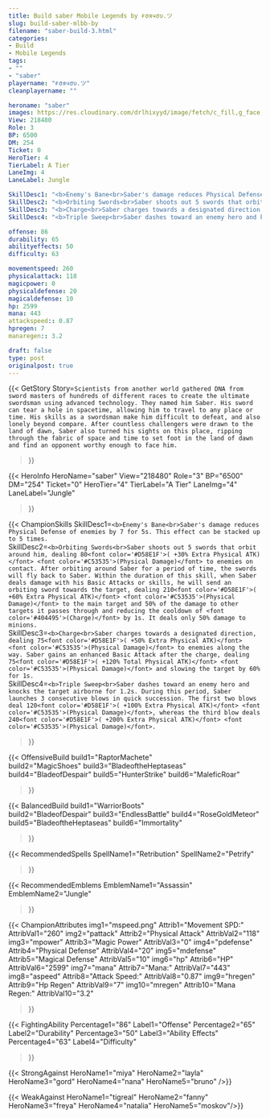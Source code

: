 ```yaml
---
title: Build saber Mobile Legends by ғσячσυ.ツ
slug: build-saber-mlbb-by
filename: "saber-build-3.html"
categories: 
- Build 
- Mobile Legends
tags: 
- ""
- "saber"
playername: "ғσячσυ.ツ"
cleanplayername: ""

heroname: "saber"
images: https://res.cloudinary.com/drlhixyyd/image/fetch/c_fill,g_face,f_auto/https://cdn2-build.mobagenie.my.id/p/images/banner/full/saber.jpg
View: 218480 
Role: 3 
BP: 6500
DM: 254 
Ticket: 0 
HeroTier: 4 
TierLabel: A Tier 
LaneImg: 4
LaneLabel: Jungle 

SkillDesc1: "<b>Enemy's Bane<br>Saber's damage reduces Physical Defense of enemies by 7 for 5s. This effect can be stacked up to 5 times."   
SkillDesc2: "<b>Orbiting Swords<br>Saber shoots out 5 swords that orbit around him, dealing 80<font color='#D58E1F'>( +30% Extra Physical ATK)</font> <font color='#C53535'>(Physical Damage)</font> to enemies on contact. After orbiting around Saber for a period of time, the swords will fly back to Saber. Within the duration of this skill, when Saber deals damage with his Basic Attacks or skills, he will send an orbiting sword towards the target, dealing 210<font color='#D58E1F'>( +60% Extra Physical ATK)</font> <font color='#C53535'>(Physical Damage)</font> to the main target and 50% of the damage to other targets it passes through and reducing the cooldown of <font color='#404495'>(Charge)</font> by 1s. It deals only 50% damage to minions."   
SkillDesc3: "<b>Charge<br>Saber charges towards a designated direction, dealing 75<font color='#D58E1F'>( +50% Extra Physical ATK)</font> <font color='#C53535'>(Physical Damage)</font> to enemies along the way. Saber gains an enhanced Basic Attack after the charge, dealing 75<font color='#D58E1F'>( +120% Total Physical ATK)</font> <font color='#C53535'>(Physical Damage)</font> and slowing the target by 60% for 1s."   
SkillDesc4: "<b>Triple Sweep<br>Saber dashes toward an enemy hero and knocks the target airborne for 1.2s. During this period, Saber launches 3 consecutive blows in quick succession. The first two blows deal 120<font color='#D58E1F'>( +100% Extra Physical ATK)</font> <font color='#C53535'>(Physical Damage)</font>, whereas the third blow deals 240<font color='#D58E1F'>( +200% Extra Physical ATK)</font> <font color='#C53535'>(Physical Damage)</font>."  

offense: 86 
durability: 65 
abilityeffects: 50 
difficulty: 63 

movementspeed: 260
physicalattack: 118
magicpower: 0
physicaldefense: 20
magicaldefense: 10
hp: 2599
mana: 443
attackspeed:: 0.87
hpregen: 7
manaregen:: 3.2

draft: false
type: post
originalpost: true
---
```



{{< GetStory 
Story=` Scientists from another world gathered DNA from sword masters of hundreds of different races to create the ultimate swordsman using advanced technology. They named him Saber. His sword can tear a hole in spacetime, allowing him to travel to any place or time. His skills as a swordsman make him difficult to defeat, and also lonely beyond compare. After countless challengers were drawn to the land of dawn, Saber also turned his sights on this place, ripping through the fabric of space and time to set foot in the land of dawn and find an opponent worthy enough to face him. ` 
>}}

{{< HeroInfo 
HeroName="saber" 
View="218480" 
Role="3" 
BP="6500" 
DM="254" 
Ticket="0" 
HeroTier="4" 
TierLabel="A Tier" 
LaneImg="4" 
LaneLabel="Jungle" 
>}}
 
{{< ChampionSkills 
SkillDesc1=`<b>Enemy's Bane<br>Saber's damage reduces Physical Defense of enemies by 7 for 5s. This effect can be stacked up to 5 times.`   
SkillDesc2=`<b>Orbiting Swords<br>Saber shoots out 5 swords that orbit around him, dealing 80<font color='#D58E1F'>( +30% Extra Physical ATK)</font> <font color='#C53535'>(Physical Damage)</font> to enemies on contact. After orbiting around Saber for a period of time, the swords will fly back to Saber. Within the duration of this skill, when Saber deals damage with his Basic Attacks or skills, he will send an orbiting sword towards the target, dealing 210<font color='#D58E1F'>( +60% Extra Physical ATK)</font> <font color='#C53535'>(Physical Damage)</font> to the main target and 50% of the damage to other targets it passes through and reducing the cooldown of <font color='#404495'>(Charge)</font> by 1s. It deals only 50% damage to minions.`   
SkillDesc3=`<b>Charge<br>Saber charges towards a designated direction, dealing 75<font color='#D58E1F'>( +50% Extra Physical ATK)</font> <font color='#C53535'>(Physical Damage)</font> to enemies along the way. Saber gains an enhanced Basic Attack after the charge, dealing 75<font color='#D58E1F'>( +120% Total Physical ATK)</font> <font color='#C53535'>(Physical Damage)</font> and slowing the target by 60% for 1s.`   
SkillDesc4=`<b>Triple Sweep<br>Saber dashes toward an enemy hero and knocks the target airborne for 1.2s. During this period, Saber launches 3 consecutive blows in quick succession. The first two blows deal 120<font color='#D58E1F'>( +100% Extra Physical ATK)</font> <font color='#C53535'>(Physical Damage)</font>, whereas the third blow deals 240<font color='#D58E1F'>( +200% Extra Physical ATK)</font> <font color='#C53535'>(Physical Damage)</font>.`   
>}}

{{< OffensiveBuild 
build1="RaptorMachete"  
build2="MagicShoes" 
build3="BladeoftheHeptaseas" 
build4="BladeofDespair" 
build5="HunterStrike" 
build6="MaleficRoar" 
>}} 

{{< BalancedBuild 
build1="WarriorBoots"  
build2="BladeofDespair" 
build3="EndlessBattle" 
build4="RoseGoldMeteor" 
build5="BladeoftheHeptaseas" 
build6="Immortality" 
>}}


{{< RecommendedSpells 
SpellName1="Retribution" 
SpellName2="Petrify" 
>}}  

{{< RecommendedEmblems 
EmblemName1="Assassin" 
EmblemName2="Jungle" 
>}}   


{{< ChampionAttributes
img1="mspeed.png" Attrib1="Movement SPD:" AttribVal1="260"
img2="pattack" Attrib2="Physical Attack" AttribVal2="118"
img3="mpower" Attrib3="Magic Power" AttribVal3="0"
img4="pdefense" Attrib4="Physical Defense" AttribVal4="20"
img5="mdefense" Attrib5="Magical Defense" AttribVal5="10"
img6="hp" Attrib6="HP" AttribVal6="2599"
img7="mana" Attrib7="Mana:" AttribVal7="443"
img8="aspeed" Attrib8="Attack Speed:" AttribVal8="0.87"
img9="hregen" Attrib9="Hp Regen" AttribVal9="7"
img10="mregen" Attrib10="Mana Regen:" AttribVal10="3.2"
>}}


{{< FightingAbility
Percentage1="86" Label1="Offense"
Percentage2="65" Label2="Durability"
Percentage3="50" Label3="Ability Effects"
Percentage4="63" Label4="Difficulty"
 >}}

{{< StrongAgainst 
HeroName1="miya"
HeroName2="layla"
HeroName3="gord"
HeroName4="nana"
HeroName5="bruno"
/>}}

{{< WeakAgainst
HeroName1="tigreal"
HeroName2="fanny"
HeroName3="freya"
HeroName4="natalia"
HeroName5="moskov"/>}}
